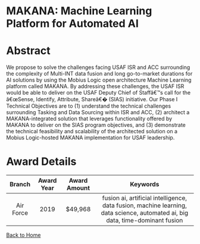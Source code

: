 
MAKANA: Machine Learning Platform for Automated AI
==================================================

# Abstract


We propose to solve the challenges facing USAF ISR and ACC surrounding the complexity of Multi-INT data fusion and long go-to-market durations for AI solutions by using the Mobius Logic open architecture Machine Learning platform called MAKANA. By addressing these challenges, the USAF ISR would be able to deliver on the USAF Deputy Chief of Staffâ€™s call for the â€œSense, Identify, Attribute, Shareâ€� (SIAS) initiative. Our Phase I Technical Objectives are to (1) understand the technical challenges surrounding Tasking and Data Sourcing within ISR and ACC, (2) architect a MAKANA-integrated solution that leverages functionality offered by MAKANA to deliver on the SIAS program objectives, and (3) demonstrate the technical feasibility and scalability of the architected solution on a Mobius Logic-hosted MAKANA implementation for USAF leadership.  

# Award Details

|Branch|Award Year|Award Amount|Keywords|
| :---: | :---: | :---: | :---: |
|Air Force|2019|$49,968|fusion ai, artificial intelligence, data fusion, machine learning, data science, automated ai, big data, time-dominant fusion|
  
  


[Back to Home](https://github.com/chrischow/dod_sbir_awards#1476)